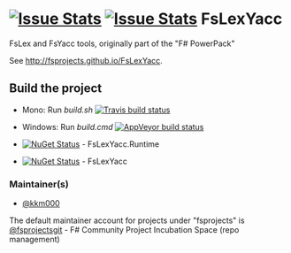 [![Issue Stats](http://issuestats.com/github/fsprojects/FsLexYacc/badge/pr?style=flat)](http://issuestats.com/github/fsprojects/FsLexYacc)
[![Issue Stats](http://issuestats.com/github/fsprojects/FsLexYacc/badge/issue?style=flat)](http://issuestats.com/github/fsprojects/FsLexYacc)
FsLexYacc
=======================

FsLex and FsYacc tools, originally part of the "F# PowerPack"

See http://fsprojects.github.io/FsLexYacc.

Build the project
-----------------

* Mono: Run *build.sh*  [![Travis build status](https://travis-ci.org/gdziadkiewicz/FsLexYacc.svg)](https://travis-ci.org/gdziadkiewicz/FsLexYacc)
* Windows: Run *build.cmd* [![AppVeyor build status](https://ci.appveyor.com/api/projects/status/f3ket8600x3xn14m)](https://ci.appveyor.com/project/gdziadkiewicz/fslexyacc)

* [![NuGet Status](http://img.shields.io/nuget/v/FsLexYacc.Runtime.svg?style=flat)](https://www.nuget.org/packages/FsLexYacc.Runtime/) - FsLexYacc.Runtime
* [![NuGet Status](http://img.shields.io/nuget/v/FsLexYacc.svg?style=flat)](https://www.nuget.org/packages/FsLexYacc/) - FsLexYacc

### Maintainer(s)

- [@kkm000](https://github.com/kkm000)

The default maintainer account for projects under "fsprojects" is [@fsprojectsgit](https://github.com/fsprojectsgit) - F# Community Project Incubation Space (repo management)
